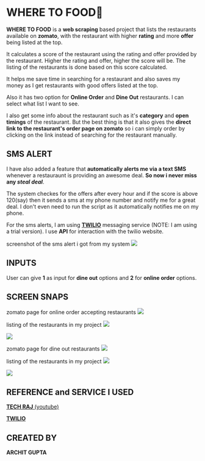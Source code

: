 # **WHERE TO FOOD🌮**

**WHERE TO FOOD** is a **web scraping** based project that lists the restaurants available on **zomato**, with the restaurant with higher **rating** and more **offer** being listed at the top.

It calculates a score of the restaurant using the rating and offer provided by the restaurant. Higher the rating and offer, higher the score will be. The listing of the restaurants is done based on this score calculated.

It helps me save time in searching for a restaurant and also saves my money as I get restaurants with good offers listed at the top.

Also it has two option for **Online Order** and **Dine Out** restaurants. I can select what list I want to see.

I also get some info about the restaurant such as it's **category** and **open timings** of the restaurant.
But the best thing is that it also gives the **direct link to the restaurant's order page on zomato** so i can simply order by clicking on the link instead of searching for the restaurant manually.

## SMS ALERT

I have also added a feature that **automatically alerts me via a text SMS** whenever a restauraunt is providing an awesome deal. **So now i never miss any _steal deal_**.

The system checkes for the offers after every hour and if the score is above 120(say) then it sends a sms at my phone number and notify me for a great deal.
I don't even need to run the script as it automatically notifies me on my phone.

For the sms alerts, I am using [**TWILIO**](https://www.twilio.com/) messaging service (NOTE: I am using a trial version). I use **API** for interaction with the twilio website.

screenshot of the sms alert i got from my system
![](screensnaps/sms1.jpeg)

## INPUTS

User can give **1** as input for **dine out** options and **2** for **online order** options.

## SCREEN SNAPS

zomato page for online order accepting restaurants
![](screensnaps/zomato_online_order_page.png)

listing of the restaurants in my project
![](screensnaps/online_order_1.png)

![](screensnaps/online_order_2.png)

zomato page for dine out restaurants
![](screensnaps/zomato_dine_out_page.png)

listing of the restaurants in my project
![](screensnaps/dine_out_1.png)

![](screensnaps/dine_out_2.png)

## REFERENCE and SERVICE I USED

[**TECH RAJ** (youtube)](https://www.youtube.com/watch?v=r1T_Q24Ucng&feature=youtu.be)

[**TWILIO**](https://www.twilio.com/)

## CREATED BY

**ARCHIT GUPTA**
 